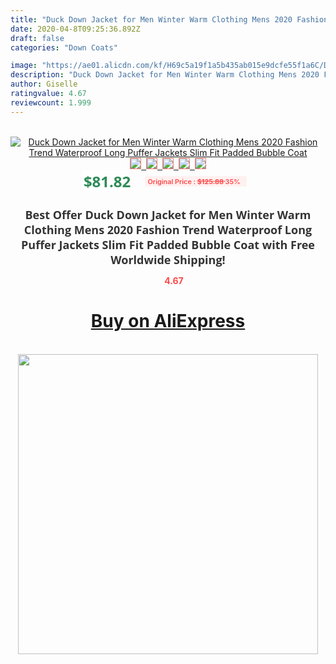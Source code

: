 ```yaml
---
title: "Duck Down Jacket for Men Winter Warm Clothing Mens 2020 Fashion Trend Waterproof Long Puffer Jackets Slim Fit Padded Bubble Coat"
date: 2020-04-8T09:25:36.892Z
draft: false
categories: "Down Coats"

image: "https://ae01.alicdn.com/kf/H69c5a19f1a5b435ab015e9dcfe55f1a6C/Duck-Down-Jacket-for-Men-Winter-Warm-Clothing-Mens-2020-Fashion-Trend-Waterproof-Long-Puffer-Jackets.jpg"
description: "Duck Down Jacket for Men Winter Warm Clothing Mens 2020 Fashion Trend Waterproof Long Puffer Jackets Slim Fit Padded Bubble Coat"
author: Giselle
ratingvalue: 4.67
reviewcount: 1.999
---
```

<br>
<div style="text-align: center;">
<a href="https://s.click.aliexpress.com/e/_9wQaJL" target="_blank" rel="nofollow noopener noreferrer"><img alt="Duck Down Jacket for Men Winter Warm Clothing Mens 2020 Fashion Trend Waterproof Long Puffer Jackets Slim Fit Padded Bubble Coat" class="magnifier-image" src="https://ae01.alicdn.com/kf/H69c5a19f1a5b435ab015e9dcfe55f1a6C/Duck-Down-Jacket-for-Men-Winter-Warm-Clothing-Mens-2020-Fashion-Trend-Waterproof-Long-Puffer-Jackets.jpg_640x640.jpg">
<br>
<img style="border:1px solid salmon" src="https://ae01.alicdn.com/kf/H69c5a19f1a5b435ab015e9dcfe55f1a6C/Duck-Down-Jacket-for-Men-Winter-Warm-Clothing-Mens-2020-Fashion-Trend-Waterproof-Long-Puffer-Jackets.jpg_120x120.jpg">&nbsp;&nbsp;<img style="border:1px solid salmon" src="https://ae01.alicdn.com/kf/H8d0ddc6ac8d54f1a8cfb95638400a76d6/Duck-Down-Jacket-for-Men-Winter-Warm-Clothing-Mens-2020-Fashion-Trend-Waterproof-Long-Puffer-Jackets.jpg_120x120.jpg">&nbsp;&nbsp;<img style="border:1px solid salmon" src="https://ae01.alicdn.com/kf/Hcb5c9c51754a420ea1893247760e6de4B/Duck-Down-Jacket-for-Men-Winter-Warm-Clothing-Mens-2020-Fashion-Trend-Waterproof-Long-Puffer-Jackets.jpg_120x120.jpg">&nbsp;&nbsp;<img style="border:1px solid salmon" src="https://ae01.alicdn.com/kf/H52377c55d004413fbb0747825b55488ab/Duck-Down-Jacket-for-Men-Winter-Warm-Clothing-Mens-2020-Fashion-Trend-Waterproof-Long-Puffer-Jackets.jpg_120x120.jpg">&nbsp;&nbsp;<img style="border:1px solid salmon" src="https://ae01.alicdn.com/kf/Hb7742d06904f4fb78ed27e79daee2585m/Duck-Down-Jacket-for-Men-Winter-Warm-Clothing-Mens-2020-Fashion-Trend-Waterproof-Long-Puffer-Jackets.jpg_120x120.jpg"></a></div><br0>
<div style="text-align: center;"><span style="background-color: white; border: 0px; box-sizing: border-box; color: seagreen; display: inline-block; font-family: &quot;open sans&quot; , &quot;arial&quot; , &quot;helvetica&quot; , sans-serif , &quot;heiti&quot;; font-size: 24px; font-stretch: inherit; font-weight: 700; line-height: inherit; margin: 0px 10px 0px 0px; padding: 0px; vertical-align: middle;">$81.82 </span>
<span style="background: rgb(255 , 241 , 241); border-radius: 3px; border: 0px; box-sizing: border-box; color: #ff4747; display: inline-block; font-family: inherit; font-size: 12px; font-stretch: inherit; font-style: inherit; font-variant: inherit; font-weight: 600; line-height: inherit; margin: 0px; padding: 2px 5px; transform: scale(0.9); vertical-align: middle;">Original Price : <b style="text-decoration: line-through;">$125.88 </b> 35%&nbsp;&nbsp;</span></div>
<h1 style="color: #333333; display: inline-block; font-family: &quot;open sans&quot; , &quot;arial&quot; , &quot;helvetica&quot; , sans-serif , &quot;heiti&quot;; font-size: 18px; font-stretch: inherit; font-weight: 700; text-align: center;">Best Offer Duck Down Jacket for Men Winter Warm Clothing Mens 2020 Fashion Trend Waterproof Long Puffer Jackets Slim Fit Padded Bubble Coat with Free Worldwide Shipping!</h1>
<div style="color: #ff4747; text-align: center;">
<img src="https://4.bp.blogspot.com/-M0ZcTcb-5uY/XleCXlxnR4I/AAAAAAAAAEc/OrjgMkXV1oMQFaCRZj5HQwOCBcu3w1FegCPcBGAYYCw/s1600/star.png" style="height: 15px;">&nbsp;<b>4.67</b></div>
<div class="button_cont" align="center"><a class="buynow_a" href="https://s.click.aliexpress.com/e/_9wQaJL" target="_blank" rel="nofollow noopener noreferrer"><H1>Buy on AliExpress</H1></a></div><br>
<div class="separator" style="clear: both; text-align: center;">
<img src="https://lh3.googleusercontent.com/-pTy5HemUv9M/XlePHvY0dAI/AAAAAAAAAE4/0nX5iRUoIWY8eMW9Dpxeirr157OZliDIgCLcBGAsYHQ/s1600/badge.gif" width="480">
</div>
